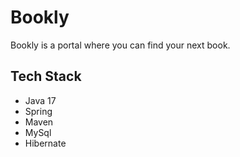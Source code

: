 # Bookly

Bookly is a portal where you can find your next book. 

## Tech Stack

- Java 17
- Spring 
- Maven
- MySql
- Hibernate
